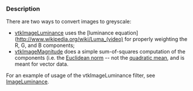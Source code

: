 ### Description

There are two ways to convert images to greyscale:
* [vtkImageLuminance](http://www.vtk.org/doc/nightly/html/classvtkImageLuminance.html) uses the [luminance equation](http://www.wikipedia.org/wiki/Luma_(video) for properly weighting the R, G, and B components;
* [vtkImageMagnitude](http://www.vtk.org/doc/nightly/html/classvtkImageMagnitude.html) does a simple sum-of-squares computation of the components (i.e. the [Euclidean norm](http://www.wikipedia.org/wiki/Magnitude_(mathematics)#Euclidean_vector_space) -- not the [quadratic mean](http://www.wikipedia.org/wiki/Root_mean_square), and is meant for vector data.

For an example of usage of the vtkImageLuminance filter, see [ImageLuminance](/Cxx/Images/ImageLuminance).
